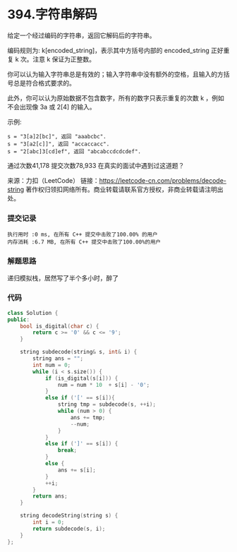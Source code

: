 # 394.字符串解码

给定一个经过编码的字符串，返回它解码后的字符串。

编码规则为: k[encoded_string]，表示其中方括号内部的 encoded_string 正好重复 k 次。注意 k 保证为正整数。

你可以认为输入字符串总是有效的；输入字符串中没有额外的空格，且输入的方括号总是符合格式要求的。

此外，你可以认为原始数据不包含数字，所有的数字只表示重复的次数 k ，例如不会出现像 3a 或 2[4] 的输入。

示例:
```
s = "3[a]2[bc]", 返回 "aaabcbc".
s = "3[a2[c]]", 返回 "accaccacc".
s = "2[abc]3[cd]ef", 返回 "abcabccdcdcdef".
```
通过次数41,178
提交次数78,933
在真实的面试中遇到过这道题？


来源：力扣（LeetCode）
链接：https://leetcode-cn.com/problems/decode-string
著作权归领扣网络所有。商业转载请联系官方授权，非商业转载请注明出处。

### 提交记录

```
执行用时 :0 ms, 在所有 C++ 提交中击败了100.00% 的用户
内存消耗 :6.7 MB, 在所有 C++ 提交中击败了100.00%的用户
```

### 解题思路
递归模拟栈，居然写了半个多小时，醉了

### 代码

```cpp
class Solution {
public:
    bool is_digital(char c) {
        return c >= '0' && c <= '9';
    }

    string subdecode(string& s, int& i) {
        string ans = "";
        int num = 0;
        while (i < s.size()) {
            if (is_digital(s[i])) {
                num = num * 10  + s[i] - '0';
            }
            else if ('[' == s[i]){
                string tmp = subdecode(s, ++i);
                while (num > 0) {
                    ans += tmp;
                    --num;
                }
            }
            else if (']' == s[i]) {
                break;
            }
            else {
                ans += s[i];
            }
            ++i;
        }
        return ans;
    }

    string decodeString(string s) {
        int i = 0;
        return subdecode(s, i);
    }
};
```